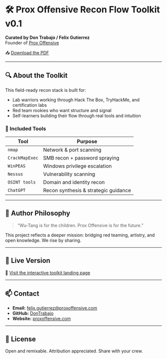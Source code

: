 # 🛠️ Prox Offensive Recon Flow Toolkit v0.1

**Curated by Don Trabajo / Felix Gutierrez**  
Founder of [Prox Offensive](https://proxoffensive.com)

📥 [Download the PDF](https://recon.proxoffensive.com/Prox_Offensive_Recon_Toolkit_v0.1.pdf)

---

## 🔍 About the Toolkit

This field-ready recon stack is built for:

- Lab warriors working through Hack The Box, TryHackMe, and certification labs
- Red team rookies who want structure and signal
- Self-learners building their flow through real tools and intuition

### 🔧 Included Tools

| Tool          | Purpose                             |
|---------------|-------------------------------------|
| `nmap`        | Network & port scanning             |
| `CrackMapExec`| SMB recon + password spraying       |
| `WinPEAS`     | Windows privilege escalation        |
| `Nessus`      | Vulnerability scanning              |
| `OSINT tools` | Domain and identity recon           |
| `ChatGPT`     | Recon synthesis & strategic guidance|

---

## 🧠 Author Philosophy

> “Wu-Tang is for the children. Prox Offensive is for the future.”

This project reflects a deeper mission: bridging red teaming, artistry, and open knowledge. We rise by sharing.

---

## 🛜 Live Version

📡 [Visit the interactive toolkit landing page](https://recon.proxoffensive.com)

---

## 📫 Contact

- **Email:** felix.gutierrez@proxoffensive.com  
- **GitHub:** [DonTrabajo](https://github.com/DonTrabajo)  
- **Website:** [proxoffensive.com](https://proxoffensive.com)

---

## 🪪 License

Open and remixable. Attribution appreciated. Share with your crew.
